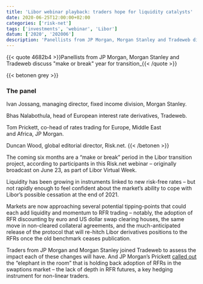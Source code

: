 ```yaml
---
title: 'Libor webinar playback: traders hope for liquidity catalysts'
date: 2020-06-25T12:00:00+02:00
categories: ['risk-net']
tags: ['investments', 'webinar', 'Libor']
datum: ['2020', '202006']
description: 'Panellists from JP Morgan, Morgan Stanley and Tradeweb discuss "make or break" year for transition'
---
```


{{< quote 4682b4 >}}Panellists from JP Morgan, Morgan Stanley and Tradeweb discuss "make or break" year for transition_{{< /quote >}}

{{< betonen grey >}}
### The panel

Ivan Jossang, managing director, fixed income division, Morgan Stanley.

Bhas Nalabothula, head of European interest rate derivatives, Tradeweb.

Tom Prickett, co-head of rates trading for Europe, Middle East and Africa, JP Morgan.

Duncan Wood, global editorial director, Risk.net.
{{< /betonen >}}

The coming six months are a “make or break” period in the Libor transition project, according to participants in this Risk.net webinar – originally broadcast on June 23, as part of Libor Virtual Week.

Liquidity has been growing in instruments linked to new risk-free rates – but not rapidly enough to feel confident about the market’s ability to cope with Libor’s possible cessation at the end of 2021.

Markets are now approaching several potential tipping-points that could each add liquidity and momentum to RFR trading – notably, the adoption of RFR discounting by euro and US dollar swap clearing houses, the same move in non-cleared collateral agreements, and the much-anticipated release of the protocol that will re-hitch Libor derivatives positions to the RFRs once the old benchmark ceases publication.

Traders from JP Morgan and Morgan Stanley joined Tradeweb to assess the impact each of these changes will have. And JP Morgan’s Prickett [called out](https://www.risk.net/investing/derivatives/7567251/lagging-futures-market-holding-back-swaptions-rfr-transition) the “elephant in the room” that is holding back adoption of RFRs in the swaptions market – the lack of depth in RFR futures, a key hedging instrument for non-linear traders.

